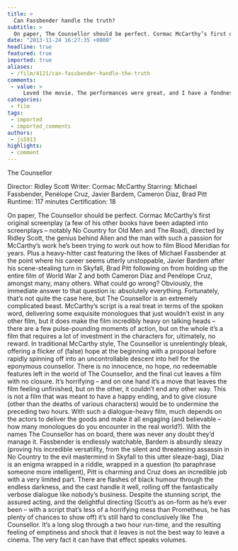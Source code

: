 ```yaml
---
title: >
  Can Fassbender handle the truth?
subtitle: >
  On paper, The Counsellor should be perfect. Cormac McCarthy’s first original screenplay (a few of his other books have been adapted into screenplays – notably No Country for Old Men and The Road), directed by Ridley Scott, the genius behind Alien and the man with such a passion for McCarthy’s...
date: "2013-11-24 16:27:35 +0000"
headline: true
featured: true
imported: true
aliases:
 - /film/4121/can-fassbender-handle-the-truth
comments:
 - value: >
     Loved the movie. The performances were great, and I have a fondness for talkie movies. It didn't feel unfinished to me.,I personally loved the movie, and have been thinking about it for days--in fact I saw it twice. The actors were wonderful, and so was the direction and the glorious dialogue. Many people hated it, of course, for reasons that aren't quite clear to me, but this is a good review, and perhaps does indicate why some might not have liked it. Expectations are important; if you're expecting an action-adventure movie with a neat resolution, it will disappoint, but if you are willing to take it on its own terms, it is very rewarding.
categories:
 - film
tags:
 - imported
 - imported_comments
authors:
 - js5913
highlights:
 - comment
---
```


The Counsellor

Director: Ridley Scott
 Writer: Cormac McCarthy
 Starring: Michael Fassbender, Penélope Cruz, Javier Bardem, Cameron Diaz, Brad Pitt
 Runtime: 117 minutes
 Certification: 18

On paper, The Counsellor should be perfect. Cormac McCarthy’s first original screenplay (a few of his other books have been adapted into screenplays – notably No Country for Old Men and The Road), directed by Ridley Scott, the genius behind Alien and the man with such a passion for McCarthy’s work he’s been trying to work out how to film Blood Meridian for years. Plus a heavy-hitter cast featuring the likes of Michael Fassbender at the point where his career seems utterly unstoppable, Javier Bardem after his scene-stealing turn in Skyfall, Brad Pitt following on from holding up the entire film of World War Z and both Cameron Diaz and Penélope Cruz, amongst many, many others. What could go wrong?
 Obviously, the immediate answer to that question is: absolutely everything. Fortunately, that’s not quite the case here, but The Counsellor is an extremely complicated beast. McCarthy’s script is a real treat in terms of the spoken word, delivering some exquisite monologues that just wouldn’t exist in any other film, but it does make the film incredibly heavy on talking heads – there are a few pulse-pounding moments of action, but on the whole it’s a film that requires a lot of investment in the characters for, ultimately, no reward. In traditional McCarthy style, The Counsellor is unrelentingly bleak, offering a flicker of (false) hope at the beginning with a proposal before rapidly spinning off into an uncontrollable descent into hell for the eponymous counsellor. There is no innocence, no hope, no redeemable features left in the world of The Counsellor, and the final cut leaves a film with no closure. It’s horrifying – and on one hand it’s a move that leaves the film feeling unfinished, but on the other, it couldn’t end any other way. This is not a film that was meant to have a happy ending, and to give closure (other than the deaths of various characters) would be to undermine the preceding two hours.
 With such a dialogue-heavy film, much depends on the actors to deliver the goods and make it all engaging (and believable – how many monologues do you encounter in the real world?). With the names The Counsellor has on board, there was never any doubt they’d manage it. Fassbender is endlessly watchable, Bardem is absurdly sleazy (proving his incredible versatility, from the silent and threatening assassin in No Country to the evil mastermind in Skyfall to this utter sleaze-bag), Diaz is an enigma wrapped in a riddle, wrapped in a question (to paraphrase someone more intelligent), Pitt is charming and Cruz does an incredible job with a very limited part. There are flashes of black humour through the endless darkness, and the cast handle it well, rolling off the fantastically verbose dialogue like nobody’s business.
 Despite the stunning script, the assured acting, and the delightful directing (Scott’s as on-form as he’s ever been – with a script that’s less of a horrifying mess than Prometheus, he has plenty of chances to show off) it’s still hard to conclusively like The Counsellor. It’s a long slog through a two hour run-time, and the resulting feeling of emptiness and shock that it leaves is not the best way to leave a cinema.
 The very fact it can have that effect speaks volumes.
